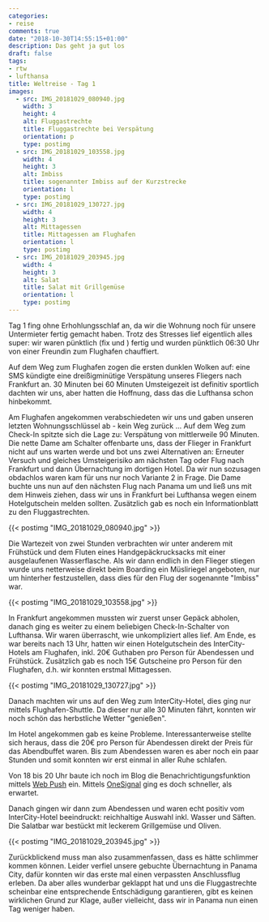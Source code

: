 ```yaml
---
categories:
- reise
comments: true
date: "2018-10-30T14:55:15+01:00"
description: Das geht ja gut los
draft: false
tags:
- rtw
- lufthansa
title: Weltreise - Tag 1
images:
  - src: IMG_20181029_080940.jpg
    width: 3
    height: 4
    alt: Fluggastrechte
    title: Fluggastrechte bei Verspätung
    orientation: p
    type: postimg
  - src: IMG_20181029_103558.jpg
    width: 4
    height: 3
    alt: Imbiss
    title: sogenannter Imbiss auf der Kurzstrecke
    orientation: l
    type: postimg
  - src: IMG_20181029_130727.jpg
    width: 4
    height: 3
    alt: Mittagessen
    title: Mittagessen am Flughafen
    orientation: l
    type: postimg
  - src: IMG_20181029_203945.jpg
    width: 4
    height: 3
    alt: Salat
    title: Salat mit Grillgemüse
    orientation: l
    type: postimg
---
```


Tag 1 fing ohne Erhohlungsschlaf an, da wir die Wohnung noch für unsere Untermieter fertig gemacht haben. Trotz des Stresses lief eigentlich alles super: wir waren pünktlich (fix und ) fertig und wurden pünktlich 06:30 Uhr von einer Freundin zum Flughafen chauffiert.

Auf dem Weg zum Flughafen zogen die ersten dunklen Wolken auf: eine SMS kündigte eine dreißigminütige Verspätung unseres Fliegers nach Frankfurt an. 30 Minuten bei 60 Minuten Umsteigezeit ist definitiv sportlich dachten wir uns, aber hatten die Hoffnung, dass das die Lufthansa schon hinbekommt.

Am Flughafen angekommen verabschiedeten wir uns und gaben unseren letzten Wohnungsschlüssel ab - kein Weg zurück ... Auf dem Weg zum Check-In spitzte sich die Lage zu: Verspätung von mittlerweile 90 Minuten. Die nette Dame am Schalter offenbarte uns, dass der Flieger in Frankfurt nicht auf uns warten werde und bot uns zwei Alternativen an: Erneuter Versuch und gleiches Umsteigerisiko am nächsten Tag oder Flug nach Frankfurt und dann Übernachtung im dortigen Hotel. Da wir nun sozusagen obdachlos waren kam für uns nur noch Variante 2 in Frage. Die Dame buchte uns nun auf den nächsten Flug nach Panama um und ließ uns mit dem Hinweis ziehen, dass wir uns in Frankfurt bei Lufthansa wegen einem Hotelgutschein melden sollten. Zusätzlich gab es noch ein Informationblatt zu den Fluggastrechten.

{{< postimg "IMG_20181029_080940.jpg" >}}

Die Wartezeit von zwei Stunden verbrachten wir unter anderem mit Frühstück und dem Fluten eines Handgepäckrucksacks mit einer ausgelaufenen Wasserflasche. Als wir dann endlich in den Flieger stiegen wurde uns netterweise direkt beim Boarding ein Müsliriegel angeboten, nur um hinterher festzustellen, dass dies für den Flug der sogenannte "Imbiss" war.

{{< postimg "IMG_20181029_103558.jpg" >}}

In Frankfurt angekommen mussten wir zuerst unser Gepäck abholen, danach ging es weiter zu einem beliebigen Check-In-Schalter von Lufthansa. Wir waren überrascht, wie unkompliziert alles lief. Am Ende, es war bereits nach 13 Uhr, hatten wir einen Hotelgutschein des InterCity-Hotels am Flughafen, inkl. 20€ Guthaben pro Person für Abendessen und Frühstück. Zusätzlich gab es noch 15€ Gutscheine pro Person für den Flughafen, d.h. wir konnten erstmal Mittagessen.

{{< postimg "IMG_20181029_130727.jpg" >}}

Danach machten wir uns auf den Weg zum InterCity-Hotel, dies ging nur mittels Flughafen-Shuttle. Da dieser nur alle 30 Minuten fährt, konnten wir noch schön das herbstliche Wetter "genießen". 

Im Hotel angekommen gab es keine Probleme. Interessanterweise stellte sich heraus, dass die 20€ pro Person für Abendessen direkt der Preis für das Abendbuffet waren. Bis zum Abendessen waren es aber noch ein paar Stunden und somit konnten wir erst einmal in aller Ruhe schlafen.

Von 18 bis 20 Uhr baute ich noch im Blog die Benachrichtigungsfunktion mittels [Web Push](https://developers.google.com/web/ilt/pwa/introduction-to-push-notifications) ein. Mittels [OneSignal](https://onesignal.com) ging es doch schneller, als erwartet.

Danach gingen wir dann zum Abendessen und waren echt positiv vom InterCity-Hotel beeindruckt: reichhaltige Auswahl inkl. Wasser und Säften. Die Salatbar war bestückt mit leckerem Grillgemüse und Oliven.

{{< postimg "IMG_20181029_203945.jpg" >}}

Zurückblickend muss man also zusammenfassen, dass es hätte schlimmer kommen können. Leider verfiel unsere gebuchte Übernachtung in Panama City, dafür konnten wir das erste mal einen verpassten Anschlussflug erleben. Da aber alles wunderbar geklappt hat und uns die Fluggastrechte scheinbar eine entsprechende Entschädigung garantieren, gibt es keinen wirklichen Grund zur Klage, außer vielleicht, dass wir in Panama nun einen Tag weniger haben.
